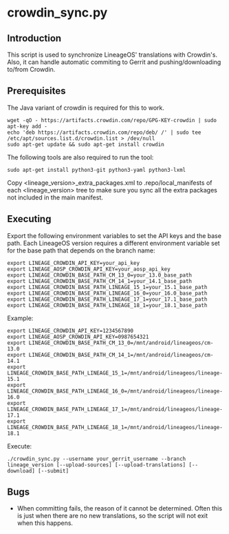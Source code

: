 crowdin_sync.py
==================

Introduction
------------
This script is used to synchronize LineageOS' translations with Crowdin's. Also, it can handle
automatic commiting to Gerrit and pushing/downloading to/from Crowdin.

Prerequisites
-------------
The Java variant of crowdin is required for this to work.

    wget -qO - https://artifacts.crowdin.com/repo/GPG-KEY-crowdin | sudo apt-key add -
    echo 'deb https://artifacts.crowdin.com/repo/deb/ /' | sudo tee /etc/apt/sources.list.d/crowdin.list > /dev/null
    sudo apt-get update && sudo apt-get install crowdin

The following tools are also required to run the tool:

    sudo apt-get install python3-git python3-yaml python3-lxml

Copy <lineage_version>_extra_packages.xml to .repo/local_manifests of each <lineage_version> tree
to make sure you sync all the extra packages not included in the main manifest.

Executing
---------
Export the following environment variables to set the API keys and the base path.
Each LineageOS version requires a different environment variable set for the base path that depends on the branch name:

    export LINEAGE_CROWDIN_API_KEY=your_api_key
    export LINEAGE_AOSP_CROWDIN_API_KEY=your_aosp_api_key
    export LINEAGE_CROWDIN_BASE_PATH_CM_13_0=your_13.0_base_path
    export LINEAGE_CROWDIN_BASE_PATH_CM_14_1=your_14.1_base_path
    export LINEAGE_CROWDIN_BASE_PATH_LINEAGE_15_1=your_15.1_base_path
    export LINEAGE_CROWDIN_BASE_PATH_LINEAGE_16_0=your_16.0_base_path
    export LINEAGE_CROWDIN_BASE_PATH_LINEAGE_17_1=your_17.1_base_path
    export LINEAGE_CROWDIN_BASE_PATH_LINEAGE_18_1=your_18.1_base_path

Example:

    export LINEAGE_CROWDIN_API_KEY=1234567890
    export LINEAGE_AOSP_CROWDIN_API_KEY=0987654321
    export LINEAGE_CROWDIN_BASE_PATH_CM_13_0=/mnt/android/lineageos/cm-13.0
    export LINEAGE_CROWDIN_BASE_PATH_CM_14_1=/mnt/android/lineageos/cm-14.1
    export LINEAGE_CROWDIN_BASE_PATH_LINEAGE_15_1=/mnt/android/lineageos/lineage-15.1
    export LINEAGE_CROWDIN_BASE_PATH_LINEAGE_16_0=/mnt/android/lineageos/lineage-16.0
    export LINEAGE_CROWDIN_BASE_PATH_LINEAGE_17_1=/mnt/android/lineageos/lineage-17.1
    export LINEAGE_CROWDIN_BASE_PATH_LINEAGE_18_1=/mnt/android/lineageos/lineage-18.1

Execute:

    ./crowdin_sync.py --username your_gerrit_username --branch lineage_version [--upload-sources] [--upload-translations] [--download] [--submit]

Bugs
----
 - When committing fails, the reason of it cannot be determined. Often this is just when there
   are no new translations, so the script will not exit when this happens.
